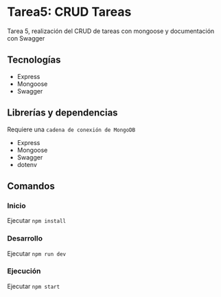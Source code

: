 # Tarea5: CRUD Tareas

Tarea 5, realización del CRUD de tareas con mongoose y documentación con Swagger

## Tecnologías

-   Express
-   Mongoose
-   Swagger

## Librerías y dependencias

Requiere una `cadena de conexión de MongoDB`

-   Express
-   Mongoose
-   Swagger
-   dotenv

## Comandos

### Inicio

Ejecutar `npm install`

### Desarrollo

Ejecutar `npm run dev`

### Ejecución

Ejecutar `npm start`
